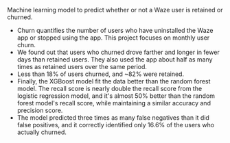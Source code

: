 Machine learning model to predict whether or not a Waze user is retained or churned.

- Churn quantifies the number of users who have uninstalled the Waze app or stopped using the app. This project focuses on monthly user churn. 
- We found out that users who churned drove farther and longer in fewer days than retained users. They also used the app about half as many times as retained users over the same period.
- Less than 18% of users churned, and ~82% were retained.
- Finally, the XGBoost model fit the data better than the random forest model. The recall score is nearly double the recall score from the logistic regression model, and it's almost 50% better than the random forest model's recall score, while maintaining a similar accuracy and precision score.
- The model predicted three times as many false negatives than it did false positives, and it correctly identified only 16.6% of the users who actually churned.
